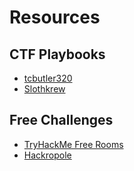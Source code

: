 # Resources 

## CTF Playbooks
- [tcbutler320](https://github.com/tcbutler320/ctf-playbook/blob/master/README.md)
- [Slothkrew](https://github.com/Slothkrew/ctf-playbook/blob/master/playbook/introduction.md)

## Free Challenges
- [TryHackMe Free Rooms](https://github.com/winterrdog/tryhackme-free-rooms)
- [Hackropole](https://hackropole.fr/fr/challenges/)

